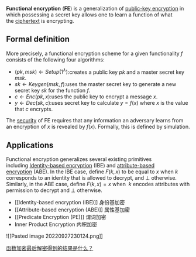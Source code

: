 **Functional encryption** (**FE**) is a generalization of [public-key encryption](https://en.wikipedia.org/wiki/Public-key_encryption "Public-key encryption") in which possessing a secret key allows one to learn a function of what the [ciphertext](https://en.wikipedia.org/wiki/Ciphertext "Ciphertext") is encrypting.

## Formal definition

More precisely, a functional encryption scheme for a given functionality $f$ consists of the following four algorithms:

- $(pk,msk)←Setup(1^{\lambda})$:creates a public key $pk$ and a master secret key $msk$.
- $sk←Keygen(msk,f)$:uses the master secret key to generate a new secret key $sk$ for the function $f$.
- $c←Enc(pk,x)$:uses the public key to encrypt a message $x$.
- $y←Dec(sk,c)$:uses secret key to calculate $y=f(x)$ where $x$ is the value that $c$ encrypts.

The [security](https://en.wikipedia.org/wiki/Provable_security "Provable security") of FE requires that any information an adversary learns from an encryption of $x$ is revealed by $f(x)$. Formally, this is defined by simulation.

## Applications

Functional encryption generalizes several existing primitives including [Identity-based encryption](https://en.wikipedia.org/wiki/ID-based_encryption "ID-based encryption") (IBE) and [attribute-based encryption](https://en.wikipedia.org/wiki/Attribute-based_encryption "Attribute-based encryption") (ABE). In the IBE case, define $F(k,x)$ to be equal to $x$ when $k$ corresponds to an identity that is allowed to decrypt, and $\perp$ otherwise. Similarly, in the ABE case, define $F(k,x)=x$ when  $k$ encodes attributes with permission to decrypt and $\perp$ otherwise.

- [[Identity-based encryption (IBE)]] 身份基加密
- [[Attribute-based encryption (ABE)]] 属性基加密
- [[Predicate Encryption (PE)]] 谓词加密
- Inner Product Encryption 内积加密

![[Pasted image 20220927230124.png]]

[函数加密最后解密得到的结果是什么？](https://www.zhihu.com/question/390740283/answer/1857107970)
